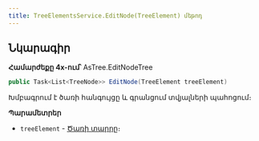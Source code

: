 ```yaml
---
title: TreeElementsService.EditNode(TreeElement) մեթոդ  
---
```


## Նկարագիր

**Համարժեքը 4x-ում՝** AsTree.EditNodeTree

```c#
public Task<List<TreeNode>> EditNode(TreeElement treeElement)
```

Խմբագրում է ծառի հանգույցը և գրանցում տվյալների պահոցում։

**Պարամետրեր**

* `treeElement` - [Ծառի տարրը](../../types/TreeElement.md)։

